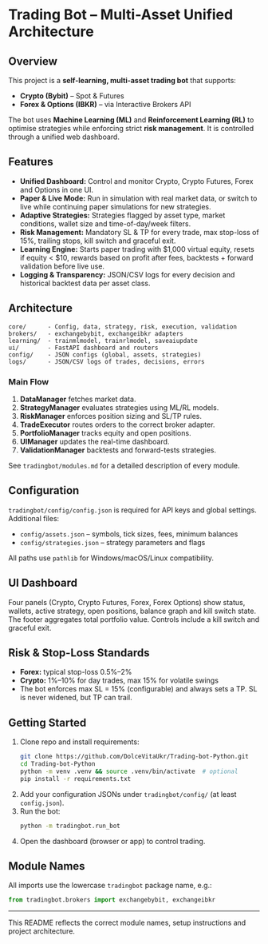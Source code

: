 # Trading Bot – Multi-Asset Unified Architecture

## Overview
This project is a **self-learning, multi-asset trading bot** that supports:
- **Crypto (Bybit)** – Spot & Futures
- **Forex & Options (IBKR)** – via Interactive Brokers API

The bot uses **Machine Learning (ML)** and **Reinforcement Learning (RL)** to optimise strategies while enforcing strict **risk management**. It is controlled through a unified web dashboard.

## Features
- **Unified Dashboard:** Control and monitor Crypto, Crypto Futures, Forex and Options in one UI.
- **Paper & Live Mode:** Run in simulation with real market data, or switch to live while continuing paper simulations for new strategies.
- **Adaptive Strategies:** Strategies flagged by asset type, market conditions, wallet size and time-of-day/week filters.
- **Risk Management:** Mandatory SL & TP for every trade, max stop-loss of 15%, trailing stops, kill switch and graceful exit.
- **Learning Engine:** Starts paper trading with $1,000 virtual equity, resets if equity < $10, rewards based on profit after fees, backtests + forward validation before live use.
- **Logging & Transparency:** JSON/CSV logs for every decision and historical backtest data per asset class.

## Architecture
```
core/      - Config, data, strategy, risk, execution, validation
brokers/   - exchangebybit, exchangeibkr adapters
learning/  - trainmlmodel, trainrlmodel, saveaiupdate
ui/        - FastAPI dashboard and routers
config/    - JSON configs (global, assets, strategies)
logs/      - JSON/CSV logs of trades, decisions, errors
```

### Main Flow
1. **DataManager** fetches market data.
2. **StrategyManager** evaluates strategies using ML/RL models.
3. **RiskManager** enforces position sizing and SL/TP rules.
4. **TradeExecutor** routes orders to the correct broker adapter.
5. **PortfolioManager** tracks equity and open positions.
6. **UIManager** updates the real-time dashboard.
7. **ValidationManager** backtests and forward-tests strategies.

See `tradingbot/modules.md` for a detailed description of every module.

## Configuration
`tradingbot/config/config.json` is required for API keys and global settings.
Additional files:
- `config/assets.json` – symbols, tick sizes, fees, minimum balances
- `config/strategies.json` – strategy parameters and flags

All paths use `pathlib` for Windows/macOS/Linux compatibility.

## UI Dashboard
Four panels (Crypto, Crypto Futures, Forex, Forex Options) show status, wallets, active strategy, open positions, balance graph and kill switch state. The footer aggregates total portfolio value. Controls include a kill switch and graceful exit.

## Risk & Stop-Loss Standards
- **Forex:** typical stop-loss 0.5%–2%
- **Crypto:** 1%–10% for day trades, max 15% for volatile swings
- The bot enforces max SL = 15% (configurable) and always sets a TP. SL is never widened, but TP can trail.

## Getting Started
1. Clone repo and install requirements:
   ```bash
   git clone https://github.com/DolceVitaUkr/Trading-bot-Python.git
   cd Trading-bot-Python
   python -m venv .venv && source .venv/bin/activate  # optional
   pip install -r requirements.txt
   ```
2. Add your configuration JSONs under `tradingbot/config/` (at least `config.json`).
3. Run the bot:
   ```bash
   python -m tradingbot.run_bot
   ```
4. Open the dashboard (browser or app) to control trading.

## Module Names
All imports use the lowercase `tradingbot` package name, e.g.:
```python
from tradingbot.brokers import exchangebybit, exchangeibkr
```

---

This README reflects the correct module names, setup instructions and project architecture.
